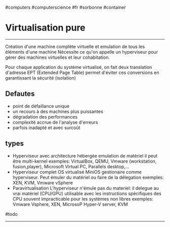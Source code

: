 #computers #computerscience #fr #sorbonne #container
# Virtualisation pure
---

Création d'une machine complète virtuelle et emulation de tous les éléments d'une machine
Nécessite ce qu'on appelle un hyperviseur pour gérer des machines virtuelles et leur cohabitation.

Pour chaque application du système virtualisé, on fait deux translation d'adresse
EPT (Extended Page Table) permet d'éviter ces conversions en garantissant la sécurité (isolation)

## Defautes
+ point de défaillance unique
+ un recours à des machines plus puissantes
+ dégradation des performances
+ complexité accrue de l'analyse d'erreurs
+ parfois inadapté et avec surcoût

## types
+ Hyperviseur avec architecture hébergée
    emulation de matériel
    il peut être multi-kernel
    exemples: VirtualBox, QEMU, Vmware (workstation, fusion,player), Microsoft Virtual PC, Parallels desktop,…
+ Hyperviseur complet
    OS virtualisé
    MiniOS gestionaire comme hyperviseur.
    Peut émuler du matériel ou faire de la délegation
    exemples: XEN, KVM, Vmware vSphere
+ Paravirtualisation
    L'hyperviseur n'émule pas du materiel: il delegue au vrai matériel (CPU/GPU)
    utilisable avec les instructions spécifiques des CPU
    souvent impracticable pour les systèmes non libres
    exemples: Vmware Vsphere, XEN, MicrosoP Hyper-V server, KVM

#todo 

---